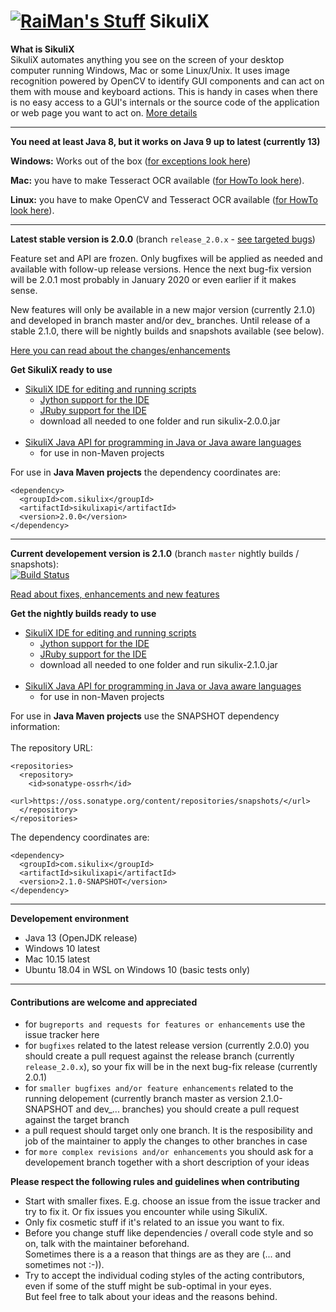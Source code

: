 [![RaiMan's Stuff](https://raw.github.com/RaiMan/SikuliX-2014-Docs/master/src/main/resources/docs/source/RaiManStuff64.png)](http://sikulix.com) SikuliX
============

**What is SikuliX**<br>SikuliX automates anything you see on the screen of your desktop computer 
running Windows, Mac or some Linux/Unix. It uses image recognition powered by OpenCV to identify 
GUI components and can act on them with mouse and keyboard actions.
This is handy in cases when there is no easy access to a GUI's internals or 
the source code of the application or web page you want to act on. [More details](http://sikulix.com)

<hr>

**You need at least Java 8, but it works on Java 9 up to latest (currently 13)**

**Windows:** Works out of the box ([for exceptions look here](https://github.com/RaiMan/SikuliX1/wiki/Windows:-Problems-with-libraries-OpenCV-or-Tesseract))

**Mac:** you have to make Tesseract OCR available ([for HowTo look here](https://github.com/RaiMan/SikuliX1/wiki/macOS-Linux:-Support-libraries-for-Tess4J-Tesseract-4-OCR)).

**Linux:** you have to make OpenCV and Tesseract OCR available ([for HowTo look here](https://sikulix-2014.readthedocs.io/en/latest/newslinux.html#version-1-1-4-special-for-linux-people)).

<hr>

**Latest stable version is 2.0.0** (branch `release_2.0.x` - [see targeted bugs](https://github.com/RaiMan/SikuliX1/milestone/1))

Feature set and API are frozen. Only bugfixes will be applied as needed and available with follow-up release versions. Hence the next bug-fix version will be 2.0.1 most probably in January 2020 or even earlier if it makes sense.

New features will only be available in a new major version (currently 2.1.0) and developed in branch master and/or dev_ branches. Until release of a stable 2.1.0, there will be nightly builds and snapshots available (see below).

[Here you can read about the changes/enhancements](https://sikulix-2014.readthedocs.io/en/latest/news.html)

**Get SikuliX ready to use**
- [SikuliX IDE for editing and running scripts](https://github.com/RaiMan/SikuliX1/releases/download/v2.0.0/sikulix-2.0.0.jar)
  - [Jython support for the IDE](https://repo1.maven.org/maven2/org/python/jython-standalone/2.7.1/jython-standalone-2.7.1.jar)
  - [JRuby support for the IDE](https://repo1.maven.org/maven2/org/jruby/jruby-complete/9.2.0.0/jruby-complete-9.2.0.0.jar)
  - download all needed to one folder and run sikulix-2.0.0.jar
  <br><br>
- [SikuliX Java API for programming in Java or Java aware languages](https://github.com/RaiMan/SikuliX1/releases/download/v2.0.0/sikulixapi-2.0.0.jar)
  - for use in non-Maven projects
 
For use in **Java Maven projects** the dependency coordinates are:
```
<dependency>
  <groupId>com.sikulix</groupId>
  <artifactId>sikulixapi</artifactId>
  <version>2.0.0</version>
</dependency>
```
<hr>

**Current developement version is 2.1.0** (branch `master` nightly builds / snapshots):<br>
[![Build Status](https://travis-ci.org/RaiMan/SikuliX1.svg?branch=master)](https://travis-ci.org/RaiMan/SikuliX1)

[Read about fixes, enhancements and new features](https://github.com/RaiMan/SikuliX1/wiki/About-fixes-and-enhancements-in-2.1.0)

**Get the nightly builds ready to use** 
- [SikuliX IDE for editing and running scripts]()
  - [Jython support for the IDE]()
  - [JRuby support for the IDE]()
  - download all needed to one folder and run sikulix-2.1.0.jar
  <br><br>
- [SikuliX Java API for programming in Java or Java aware languages]()
  - for use in non-Maven projects

For use in **Java Maven projects** use the SNAPSHOT dependency information:<br><br>
The repository URL:
```
<repositories>
  <repository>
    <id>sonatype-ossrh</id>
    <url>https://oss.sonatype.org/content/repositories/snapshots/</url>
  </repository>
</repositories>
```
The dependency coordinates are:
```
<dependency>
  <groupId>com.sikulix</groupId>
  <artifactId>sikulixapi</artifactId>
  <version>2.1.0-SNAPSHOT</version>
</dependency>
```
<hr>

**Developement environment**

 - Java 13 (OpenJDK release)
 - Windows 10 latest
 - Mac 10.15 latest
 - Ubuntu 18.04 in WSL on Windows 10 (basic tests only)

<hr>

#### Contributions are welcome and appreciated
 - for `bugreports and requests for features or enhancements` use the issue tracker here
 - for `bugfixes` related to the latest release version (currently 2.0.0) you should create a pull request against the release branch (currently `release_2.0.x`), so your fix will be in the next bug-fix release (currently 2.0.1)
- for `smaller bugfixes and/or feature enhancements` related to the running delopement (currently branch master as version 2.1.0-SNAPSHOT and dev_... branches) you should create a pull request against the target branch
- a pull request should target only one branch. It is the resposibility and job of the maintainer to apply the changes to other branches in case 
- for `more complex revisions and/or enhancements` you should ask for a developement branch together with a short description of your ideas
 
 **Please respect the following rules and guidelines when contributing**
  - Start with smaller fixes. E.g. choose an issue from the issue tracker and try to fix it. Or fix issues you encounter while using SikuliX.
  - Only fix cosmetic stuff if it's related to an issue you want to fix.
  - Before you change stuff like dependencies / overall code style and so on, talk with the maintainer beforehand.<br>Sometimes there is a a reason that things are as they are (... and sometimes not :-)).
  - Try to accept the individual coding styles of the acting contributors, even if some of the stuff might be sub-optimal in your eyes.<br>But feel free to talk about your ideas and the reasons behind.

 

